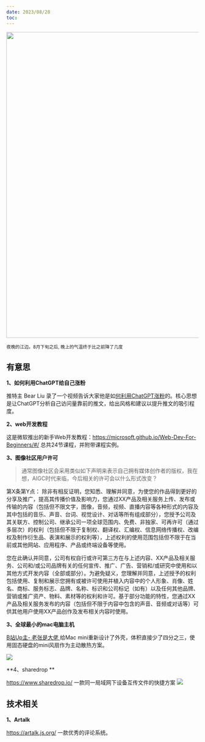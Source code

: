 ```yaml
---
date: 2023/08/28
toc:
---
```


<img src="https://t-qiniu.linkroutes.com/uPic/8A1NAh_znRPZI.jpg" width="800" />

<small>夜晚的江边。8月下旬之后, 晚上的气温终于比之前降了几度</small>


## 有意思
**1、如何利用ChatGPT给自己涨粉**

推特主 Bear Liu 录了一个视频告诉大家他是如[何利用ChatGPT涨粉](https://twitter.com/bearbig/status/1692480855627981256)的。核心思想是让ChatGPT分析自己访问量靠前的推文，给出风格和建议以提升推文的吸引程度。

**2、web开发教程**

这是微软推出的新手Web开发教程：<https://microsoft.github.io/Web-Dev-For-Beginners/#/> 总共24节课程，并附带课程实例。

**3、图像社区用户许可**
> 通常图像社区会采用类似如下声明来表示自己拥有媒体创作者的版权，我在想，AIGC时代来临，今后相关的许可会以什么形式改变？

第X条第Y点： 除非有相反证明，您知悉、理解并同意，为使您的作品得到更好的分享及推广，提高其传播价值及影响力，您通过XX产品及相关服务上传、发布或传输的内容（包括但不限文字，图像，音频，视频、直播内容等各种形式的内容及其中包括的音乐、声音、台词、视觉设计、对话等所有组成部分），您授予公司及其关联方、控制公司、继承公司一项全球范围内、免费、非独家、可再许可（通过多层次）的权利（包括但不限于复制权、翻译权、汇编权、信息网络传播权、改编权及制作衍生品、表演和展示的权利等），上述权利的使用范围包括但不限于在当前或其他网站、应用程序、产品或终端设备等使用。

您在此确认并同意，公司有权自行或许可第三方在与上述内容、XX产品及相关服务、公司和/或公司品牌有关的任何宣传、推广、广告、营销和/或研究中使用和以其他方式开发内容（全部或部分）。为避免疑义，您理解并同意，上述授予的权利包括使用、复制和展示您拥有或被许可使用并植入内容中的个人形象、肖像、姓名、商标、服务标志、品牌、名称、标识和公司标记（如有）以及任何其他品牌、营销或推广资产、物料、素材等的权利和许可。基于部分功能的特性，您通过XX产品及相关服务发布的内容（包括但不限于内容中包含的声音、音频或对话等）可供其他用户使用XX产品创作及发布相关内容时使用。

**3、全球最小的mac电脑主机**

[B站Up主- 老张是大佬 ](https://www.bilibili.com/video/BV1f14y1R7Cy/)给Mac mini重新设计了外壳，体积直接少了四分之三，使用固态硬盘的mini风扇作为主动散热方案。

![](https://t-qiniu.linkroutes.com/uPic/f2S8fU_oZbfDr.png)

**4、sharedrop **

<https://www.sharedrop.io/> 一款同一局域网下设备互传文件的快捷方案
![](https://t-qiniu.linkroutes.com/uPic/HAllVG_A2XO7O.png)

## 技术相关

**1、Artalk**

<https://artalk.js.org/> 一款优秀的评论系统。